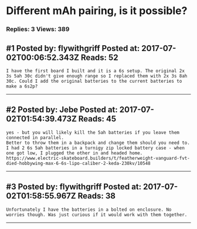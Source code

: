 # Different mAh pairing, is it possible?

### Replies: 3 Views: 389

## \#1 Posted by: flywithgriff Posted at: 2017-07-02T00:06:52.343Z Reads: 52

```
I have the first board I built and it is a 6s setup. The original 2x 3s 5ah 30c didn't give enough range so I replaced them with 2x 3s 8ah 30c. Could I add the original batteries to the current batteries to make a 6s2p?
```

---
## \#2 Posted by: Jebe Posted at: 2017-07-02T01:54:39.473Z Reads: 45

```
yes - but you will likely kill the 5ah batteries if you leave them connected in parallel.
Better to throw them in a backpack and change them should you need to.
I had 2 6s 5ah batteries in a turnigy zip locked battery case - when one got low, I plugged the other in and headed home.
https://www.electric-skateboard.builders/t/featherweight-vanguard-fvt-died-hobbywing-max-6-6s-lipo-caliber-2-keda-230kv/10548
```

---
## \#3 Posted by: flywithgriff Posted at: 2017-07-02T01:58:55.967Z Reads: 38

```
Unfortunately I have the batteries in a bolted on enclosure. No worries though. Was just curious if it would work with them together.
```

---
